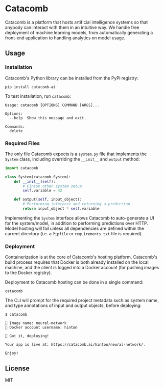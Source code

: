 # Catacomb
Catacomb is a platform that hosts artificial intelligence systems so that anybody can interact with them in an intuitive way. We handle free deployment of machine learning models, from automatically generating a front-end application to handling analytics on model usage.

## Usage

### Installation

Catacomb's Python library can be installed from the PyPi registry:

```
pip install catacomb-ai
```

To test installation, run `catacomb`:

```
Usage: catacomb [OPTIONS] COMMAND [ARGS]...

Options:
  --help  Show this message and exit.

Commands:
  delete
```

### Required Files

The only file Catacomb expects is a `system.py` file that implements the `System` class, including overriding
the `__init__` and `output` method:

```python
import catacomb

class System(catacomb.System):
    def __init__(self):
        # Finish other system setup
        self.variable = 42

    def output(self, input_object):
        # Performing inference and returning a prediction
        return input_object * self.variable
```

Implementing the `System` interface allows Catacomb to auto-generate a UI for the system/model,
in addition to performing predictions over HTTP. Model hosting will fail unless all dependencies
are defined within the current directory (i.e. a `Pipfile` or `requirements.txt` file is required).

### Deployment

Containerization is at the core of Catacomb's hosting platform. 
Catacomb's build process requires that Docker is both already installed on the local machine, and 
the client is logged into a Docker account (for pushing images to the Docker registry). 

Deployment to Catacomb hosting can be done in a single command: 

```
catacomb
```

The CLI will prompt for the required project metadata such as system name, 
and type annotations of input and output objects, before deploying:

```
$ catacomb

🤖 Image name: neural-network
🤖 Docker account username: hinton

🤖 Got it, deploying!

Your app is live at: https://catacomb.ai/hinton/neural-network/.

Enjoy!
```

## License
MIT
